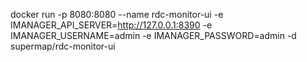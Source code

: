 docker run -p 8080:8080 --name rdc-monitor-ui  -e IMANAGER_API_SERVER=http://127.0.0.1:8390 -e IMANAGER_USERNAME=admin -e IMANAGER_PASSWORD=admin  -d  supermap/rdc-monitor-ui